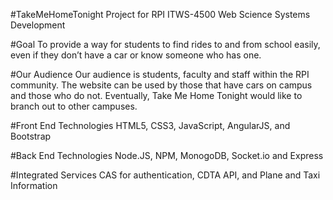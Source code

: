 #TakeMeHomeTonight
Project for RPI ITWS-4500 Web Science Systems Development

#Goal
To provide a way for students to find rides to and from school easily, even if they don’t have a car or know someone who has one.

#Our Audience
Our audience is students, faculty and staff within the RPI community. The website can be used by those that have cars on campus and those who do not. Eventually, Take Me Home Tonight would like to branch out to other campuses. 

#Front End Technologies
HTML5, CSS3, JavaScript,  AngularJS, and Bootstrap

#Back End Technologies
Node.JS, NPM, MonogoDB, Socket.io and Express

#Integrated Services
CAS for authentication, CDTA API, and Plane and Taxi Information